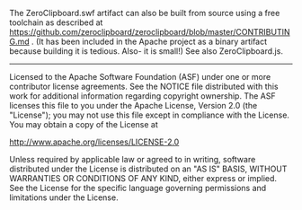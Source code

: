 
The ZeroClipboard.swf artifact can also be built from source using a free toolchain
as described at https://github.com/zeroclipboard/zeroclipboard/blob/master/CONTRIBUTING.md .
(It has been included in the Apache project as a binary artifact because building it is tedious.
Also- it is small!) See also ZeroClipboard.js.

----
Licensed to the Apache Software Foundation (ASF) under one
or more contributor license agreements.  See the NOTICE file
distributed with this work for additional information
regarding copyright ownership.  The ASF licenses this file
to you under the Apache License, Version 2.0 (the
"License"); you may not use this file except in compliance
with the License.  You may obtain a copy of the License at

 http://www.apache.org/licenses/LICENSE-2.0

Unless required by applicable law or agreed to in writing,
software distributed under the License is distributed on an
"AS IS" BASIS, WITHOUT WARRANTIES OR CONDITIONS OF ANY
KIND, either express or implied.  See the License for the
specific language governing permissions and limitations
under the License.

